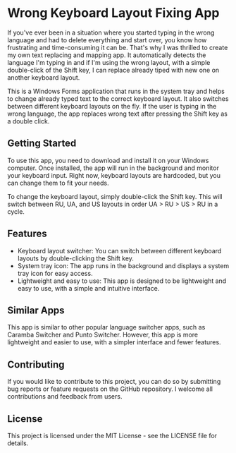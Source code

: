 # Wrong Keyboard Layout Fixing App

If you've ever been in a situation where you started typing in the wrong language and had to delete everything and start over, you know how frustrating and time-consuming it can be. That's why I was thrilled to create my own text replacing and mapping app. It automatically detects the language I'm typing in and if I'm using the wrong layout, with a simple double-click of the Shift key, I can replace already tiped with new one on another keyboard layout.

This is a Windows Forms application that runs in the system tray and helps to change already typed text to the correct keyboard layout. It also switches between different keyboard layouts on the fly. If the user is typing in the wrong language, the app replaces wrong text after pressing the Shift key as a double click.

## Getting Started

To use this app, you need to download and install it on your Windows computer. Once installed, the app will run in the background and monitor your keyboard input. Right now, keyboard layouts are hardcoded, but you can change them to fit your needs.

To change the keyboard layout, simply double-click the Shift key. This will switch between RU, UA, and US layouts in order UA > RU > US > RU in a cycle.

## Features

- Keyboard layout switcher: You can switch between different keyboard layouts by double-clicking the Shift key.
- System tray icon: The app runs in the background and displays a system tray icon for easy access.
- Lightweight and easy to use: This app is designed to be lightweight and easy to use, with a simple and intuitive interface.

## Similar Apps

This app is similar to other popular language switcher apps, such as Caramba Switcher and Punto Switcher. However, this app is more lightweight and easier to use, with a simpler interface and fewer features.

## Contributing

If you would like to contribute to this project, you can do so by submitting bug reports or feature requests on the GitHub repository. I welcome all contributions and feedback from users.

## License

This project is licensed under the MIT License - see the LICENSE file for details.

